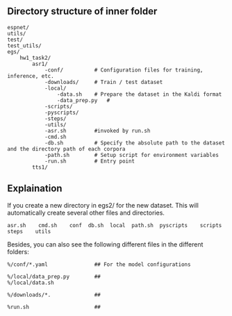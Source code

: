## Directory structure of inner folder
```
espnet/
utils/
test/
test_utils/
egs/
	hw1_task2/
		asr1/
			-conf/			# Configuration files for training, inference, etc.
			-downloads/		# Train / test dataset
			-local/			
				-data.sh	# Prepare the dataset in the Kaldi format
				-data_prep.py	#
			-scripts/
			-pyscripts/
			-steps/
			-utils/
			-asr.sh			#invoked by run.sh
			-cmd.sh
			-db.sh			# Specify the absolute path to the dataset and the directory path of each corpora
			-path.sh		# Setup script for environment variables
			-run.sh			# Entry point
		tts1/
```

## Explaination
If you create a new directory in egs2/ for the new dataset. This will automatically create several other files and directories.
```
asr.sh    cmd.sh    conf  db.sh  local  path.sh  pyscripts    scripts  steps    utils
```
Besides, you can also see the following different files in the different folders: 
```
%/conf/*.yaml               ## For the model configurations
```
```
%/local/data_prep.py        ##
%/local/data.sh
```
```
%/downloads/*.              ##
```
```
%run.sh                     ##
```
